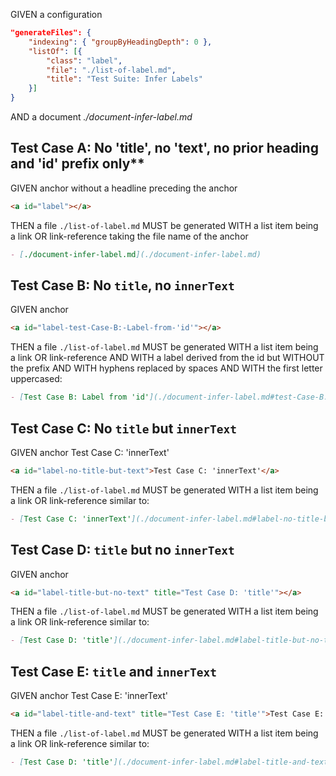 GIVEN a configuration

~~~json
"generateFiles": {
    "indexing": { "groupByHeadingDepth": 0 },
    "listOf": [{
        "class": "label",
        "file": "./list-of-label.md",
        "title": "Test Suite: Infer Labels"
    }]
}
~~~
AND a document *./document-infer-label.md*

<!-- This anchor belongs to test case A but must be placed before headline -->
<a id="label"></a>

## Test Case A: No 'title', no 'text', no prior heading and 'id' prefix only**

GIVEN anchor without a headline preceding the anchor

~~~md
<a id="label"></a>
~~~

THEN a file `./list-of-label.md` MUST be generated
WITH a list item being a link OR link-reference taking the file name of the anchor

~~~md
- [./document-infer-label.md](./document-infer-label.md)
~~~

## Test Case B: No `title`, no `innerText`

GIVEN anchor <a id="label-test-Case-B:-Label-from-'id'"></a>

~~~md
<a id="label-test-Case-B:-Label-from-'id'"></a>
~~~

THEN a file `./list-of-label.md` MUST be generated
WITH a list item being a link OR link-reference
AND WITH a label derived from the id but WITHOUT the prefix
AND WITH hyphens replaced by spaces
AND WITH the first letter uppercased:

~~~md
- [Test Case B: Label from 'id'](./document-infer-label.md#test-Case-B:-Label-from-%27id%27)
~~~

## Test Case C: No `title` but `innerText`

GIVEN anchor <a id="label-no-title-but-text">Test Case C: 'innerText'</a>

~~~md
<a id="label-no-title-but-text">Test Case C: 'innerText'</a>
~~~

THEN a file `./list-of-label.md` MUST be generated
WITH a list item being a link OR link-reference similar to:

~~~md
- [Test Case C: 'innerText'](./document-infer-label.md#label-no-title-but-text)
~~~

## Test Case D: `title` but no `innerText`

GIVEN anchor <a id="label-title-but-no-text" title="Test Case D: 'title'"></a>

~~~md
<a id="label-title-but-no-text" title="Test Case D: 'title'"></a>
~~~

THEN a file `./list-of-label.md` MUST be generated
WITH a list item being a link OR link-reference similar to:

~~~md
- [Test Case D: 'title'](./document-infer-label.md#label-title-but-no-text)
~~~

## Test Case E: `title` and `innerText`

GIVEN anchor <a id="label-title-and-text" title="Test Case E: 'title'">Test Case E: 'innerText'</a>

~~~md
<a id="label-title-and-text" title="Test Case E: 'title'">Test Case E: 'innerText'</a>
~~~

THEN a file `./list-of-label.md` MUST be generated
WITH a list item being a link OR link-reference similar to:

~~~md
- [Test Case D: 'title'](./document-infer-label.md#label-title-and-text)
~~~
